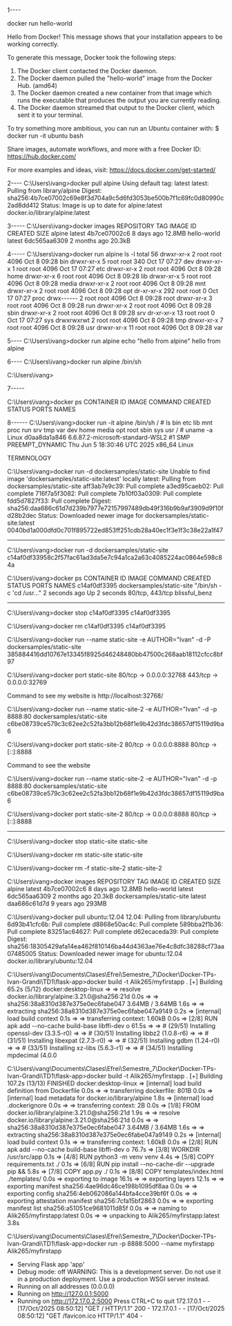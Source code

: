 1----

docker run hello-world

Hello from Docker!
This message shows that your installation appears to be working correctly.

To generate this message, Docker took the following steps:
 1. The Docker client contacted the Docker daemon.
 2. The Docker daemon pulled the "hello-world" image from the Docker Hub.
    (amd64)
 3. The Docker daemon created a new container from that image which runs the
    executable that produces the output you are currently reading.
 4. The Docker daemon streamed that output to the Docker client, which sent it
    to your terminal.

To try something more ambitious, you can run an Ubuntu container with:
 $ docker run -it ubuntu bash

Share images, automate workflows, and more with a free Docker ID:
 https://hub.docker.com/

For more examples and ideas, visit:
 https://docs.docker.com/get-started/



2----
C:\Users\ivang>docker pull alpine
Using default tag: latest
latest: Pulling from library/alpine
Digest: sha256:4b7ce07002c69e8f3d704a9c5d6fd3053be500b7f1c69fc0d80990c2ad8dd412
Status: Image is up to date for alpine:latest
docker.io/library/alpine:latest


3-----
C:\Users\ivang>docker images
REPOSITORY    TAG       IMAGE ID       CREATED        SIZE
alpine        latest    4b7ce07002c6   8 days ago     12.8MB
hello-world   latest    6dc565aa6309   2 months ago   20.3kB


4-----
C:\Users\ivang>docker run alpine ls -l
total 56
drwxr-xr-x    2 root     root          4096 Oct  8 09:28 bin
drwxr-xr-x    5 root     root           340 Oct 17 07:27 dev
drwxr-xr-x    1 root     root          4096 Oct 17 07:27 etc
drwxr-xr-x    2 root     root          4096 Oct  8 09:28 home
drwxr-xr-x    6 root     root          4096 Oct  8 09:28 lib
drwxr-xr-x    5 root     root          4096 Oct  8 09:28 media
drwxr-xr-x    2 root     root          4096 Oct  8 09:28 mnt
drwxr-xr-x    2 root     root          4096 Oct  8 09:28 opt
dr-xr-xr-x  292 root     root             0 Oct 17 07:27 proc
drwx------    2 root     root          4096 Oct  8 09:28 root
drwxr-xr-x    3 root     root          4096 Oct  8 09:28 run
drwxr-xr-x    2 root     root          4096 Oct  8 09:28 sbin
drwxr-xr-x    2 root     root          4096 Oct  8 09:28 srv
dr-xr-xr-x   13 root     root             0 Oct 17 07:27 sys
drwxrwxrwt    2 root     root          4096 Oct  8 09:28 tmp
drwxr-xr-x    7 root     root          4096 Oct  8 09:28 usr
drwxr-xr-x   11 root     root          4096 Oct  8 09:28 var

5----
C:\Users\ivang>docker run alpine echo "hello from alpine"
hello from alpine

6----
C:\Users\ivang>docker run alpine /bin/sh

C:\Users\ivang>


7-----

C:\Users\ivang>docker ps
CONTAINER ID   IMAGE     COMMAND   CREATED   STATUS    PORTS     NAMES


8------
C:\Users\ivang>docker run -it alpine /bin/sh
/ # ls
bin    etc    lib    mnt    proc   run    srv    tmp    var
dev    home   media  opt    root   sbin   sys    usr
/ # uname -a
Linux d0aa8da1a846 6.6.87.2-microsoft-standard-WSL2 #1 SMP PREEMPT_DYNAMIC Thu Jun  5 18:30:46 UTC 2025 x86_64 Linux





TERMINOLOGY


C:\Users\ivang>docker run -d dockersamples/static-site
Unable to find image 'dockersamples/static-site:latest' locally
latest: Pulling from dockersamples/static-site
aff3ab7e9c39: Pull complete
a3ed95caeb02: Pull complete
716f7a5f3082: Pull complete
7b10f03a0309: Pull complete
fdd5d7827f33: Pull complete
Digest: sha256:daa686c61d7d239b7977e72157997489db49f316b9b9af3909d9f10fd28b2dec
Status: Downloaded newer image for dockersamples/static-site:latest
0040bd1a000dfd0c701f895722ed853ff251cdb28a40ec1f3e1f3c38e22a1f47




------

C:\Users\ivang>docker run -d dockersamples/static-site
c14af0df33958c2f57fac61ad3da5e7c94a1ca2a63c4085224ac0864e598c84a

C:\Users\ivang>docker ps
CONTAINER ID   IMAGE                       COMMAND                  CREATED         STATUS         PORTS             NAMES
c14af0df3395   dockersamples/static-site   "/bin/sh -c 'cd /usr…"   2 seconds ago   Up 2 seconds   80/tcp, 443/tcp   blissful_benz

-----

C:\Users\ivang>docker stop c14af0df3395
c14af0df3395

C:\Users\ivang>docker rm c14af0df3395
c14af0df3395


C:\Users\ivang>docker run --name static-site -e AUTHOR="Ivan" -d -P dockersamples/static-site
385884416dd10767e13345f8925d46248480bb47500c268aab18112cfcc8bf97

C:\Users\ivang>docker port static-site
80/tcp -> 0.0.0.0:32768
443/tcp -> 0.0.0.0:32769


Command to see my website is 
http://localhost:32768/


C:\Users\ivang>docker run --name static-site-2 -e AUTHOR="Ivan" -d -p 8888:80 dockersamples/static-site
c6be08739ce579c3c62ee2c52fa3bb12b68f1e9b42d3fdc38657df15119d9ba6

C:\Users\ivang>docker port static-site-2
80/tcp -> 0.0.0.0:8888
80/tcp -> [::]:8888

Command to see the website

C:\Users\ivang>docker run --name static-site-2 -e AUTHOR="Ivan" -d -p 8888:80 dockersamples/static-site
c6be08739ce579c3c62ee2c52fa3bb12b68f1e9b42d3fdc38657df15119d9ba6

C:\Users\ivang>docker port static-site-2
80/tcp -> 0.0.0.0:8888
80/tcp -> [::]:8888



-------

C:\Users\ivang>docker stop static-site
static-site

C:\Users\ivang>docker rm static-site
static-site

C:\Users\ivang>docker rm -f static-site-2
static-site-2


C:\Users\ivang>docker images
REPOSITORY                  TAG       IMAGE ID       CREATED        SIZE
alpine                      latest    4b7ce07002c6   8 days ago     12.8MB
hello-world                 latest    6dc565aa6309   2 months ago   20.3kB
dockersamples/static-site   latest    daa686c61d7d   9 years ago    293MB



C:\Users\ivang>docker pull ubuntu:12.04
12.04: Pulling from library/ubuntu
6d93b41cfc6b: Pull complete
d8868e50ac4c: Pull complete
589bba2f1b36: Pull complete
83251ac64627: Pull complete
d62ecaceda39: Pull complete
Digest: sha256:18305429afa14ea462f810146ba44d4363ae76e4c8dfc38288cf73aa07485005
Status: Downloaded newer image for ubuntu:12.04
docker.io/library/ubuntu:12.04




C:\Users\ivang\Documents\Clases\Efrei\Semestre_7\Docker\Docker-TPs-Ivan-Grandi\TD1\flask-app>docker build -t Alik265/myfirstapp .
[+] Building 65.2s (5/12)                  docker:desktop-linux
 => => resolve docker.io/library/alpine:3.21.0@sha256:21d  0.0s
 => => sha256:38a8310d387e375e0ec6fabe047 3.64MB / 3.64MB  1.6s
 => => extracting sha256:38a8310d387e375e0ec6fabe047a9149  0.2s
 => [internal] load build context                          0.1s
 => => transferring context: 1.60kB                        0.0s
 => [2/8] RUN apk add --no-cache build-base libffi-dev o  61.5s
 => => # (29/51) Installing openssl-dev (3.3.5-r0)
 => => # (30/51) Installing libbz2 (1.0.8-r6)
 => => # (31/51) Installing libexpat (2.7.3-r0)
 => => # (32/51) Installing gdbm (1.24-r0)
 => => # (33/51) Installing xz-libs (5.6.3-r1)
 => => # (34/51) Installing mpdecimal (4.0.0



 C:\Users\ivang\Documents\Clases\Efrei\Semestre_7\Docker\Docker-TPs-Ivan-Grandi\TD1\flask-app>docker build -t Alik265/myfirstapp .
[+] Building 107.2s (13/13) FINISHED       docker:desktop-linux
 => [internal] load build definition from Dockerfile       0.0s
 => => transferring dockerfile: 801B                       0.0s
 => [internal] load metadata for docker.io/library/alpine  1.8s
 => [internal] load .dockerignore                          0.0s
 => => transferring context: 2B                            0.0s
 => [1/8] FROM docker.io/library/alpine:3.21.0@sha256:21d  1.9s
 => => resolve docker.io/library/alpine:3.21.0@sha256:21d  0.0s
 => => sha256:38a8310d387e375e0ec6fabe047 3.64MB / 3.64MB  1.6s
 => => extracting sha256:38a8310d387e375e0ec6fabe047a9149  0.2s
 => [internal] load build context                          0.1s
 => => transferring context: 1.60kB                        0.0s
 => [2/8] RUN apk add --no-cache build-base libffi-dev o  76.7s
 => [3/8] WORKDIR /usr/src/app                             0.1s
 => [4/8] RUN python3 -m venv venv                         4.4s
 => [5/8] COPY requirements.txt ./                         0.1s
 => [6/8] RUN pip install --no-cache-dir --upgrade pip &&  5.8s
 => [7/8] COPY app.py ./                                   0.1s
 => [8/8] COPY templates/index.html ./templates/           0.0s
 => exporting to image                                    16.1s
 => => exporting layers                                   12.1s
 => => exporting manifest sha256:4ae96dc46ce198b1095df8aa  0.0s
 => => exporting config sha256:4eb062086a144bfa4cce39bf6f  0.0s
 => => exporting attestation manifest sha256:7cfa15bf2863  0.0s
 => => exporting manifest list sha256:a51051ce9681011d85f  0.0s
 => => naming to Alik265/myfirstapp:latest                 0.0s
 => => unpacking to Alik265/myfirstapp:latest              3.8s

C:\Users\ivang\Documents\Clases\Efrei\Semestre_7\Docker\Docker-TPs-Ivan-Grandi\TD1\flask-app>docker run -p 8888:5000 --name myfirstapp Alik265/myfirstapp
 * Serving Flask app 'app'
 * Debug mode: off
WARNING: This is a development server. Do not use it in a production deployment. Use a production WSGI server instead.
 * Running on all addresses (0.0.0.0)
 * Running on http://127.0.0.1:5000
 * Running on http://172.17.0.2:5000
Press CTRL+C to quit
172.17.0.1 - - [17/Oct/2025 08:50:12] "GET / HTTP/1.1" 200 -
172.17.0.1 - - [17/Oct/2025 08:50:12] "GET /favicon.ico HTTP/1.1" 404 -

